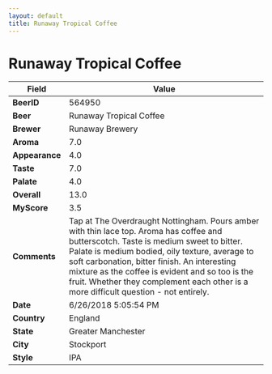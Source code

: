 ```yaml
---
layout: default
title: Runaway Tropical Coffee
---
```


# Runaway Tropical Coffee

| Field         | Value     |
|---------------|-----------|
| **BeerID** | 564950 |
| **Beer** | Runaway Tropical Coffee |
| **Brewer** | Runaway Brewery |
| **Aroma** | 7.0 |
| **Appearance** | 4.0 |
| **Taste** | 7.0 |
| **Palate** | 4.0 |
| **Overall** | 13.0 |
| **MyScore** | 3.5 |
| **Comments** | Tap at The Overdraught Nottingham. Pours amber with thin lace top. Aroma has coffee and butterscotch. Taste is medium sweet to bitter. Palate is medium bodied, oily texture, average to soft carbonation, bitter finish. An interesting mixture as the coffee is evident and so too is the fruit. Whether they complement each other is a more difficult question - not entirely. |
| **Date** | 6/26/2018 5:05:54 PM |
| **Country** | England |
| **State** | Greater Manchester |
| **City** | Stockport |
| **Style** | IPA |
